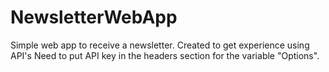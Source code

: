 # NewsletterWebApp
Simple web app to receive a newsletter. Created to get experience using API's
Need to put API key in the headers section for the variable "Options".
